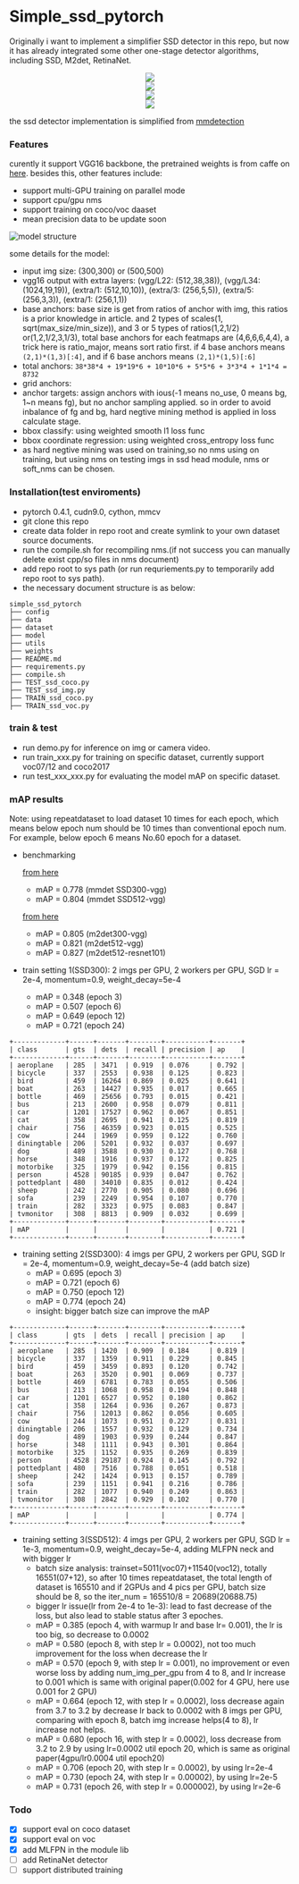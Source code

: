 # Simple_ssd_pytorch

Originally i want to implement a simplifier SSD detector in this repo, but now it has already integrated some other one-stage detector algorithms, including SSD, M2det, RetinaNet.
<div align=center><img src="https://github.com/ximitiejiang/simple_ssd_pytorch/blob/master/data/test14_result.jpg"/></div>
<div align=center><img src="https://github.com/ximitiejiang/simple_ssd_pytorch/blob/master/data/test_result.jpg"/></div>
<div align=center><img src="https://github.com/ximitiejiang/simple_ssd_pytorch/blob/master/data/test12_result.jpg"/></div>
<div align=center><img src="https://github.com/ximitiejiang/simple_ssd_pytorch/blob/master/data/video_drive.jpg"/></div>

the ssd detector implementation is simplified from [mmdetection](https://github.com/open-mmlab/mmdetection)

### Features
curently it support VGG16 backbone, the pretrained weights is from caffe on [here](https://s3.ap-northeast-2.amazonaws.com/open-mmlab/pretrain/third_party/vgg16_caffe-292e1171.pth).
besides this, other features include:
+ support multi-GPU training on parallel mode
+ support cpu/gpu nms
+ support training on coco/voc daaset
+ mean precision data to be update soon

![model structure](https://github.com/ximitiejiang/simple_ssd_pytorch/blob/master/data/ssd_structure.jpg)

some details for the model:
+ input img size: (300,300) or (500,500)
+ vgg16 output with extra layers: (vgg/L22: (512,38,38)), (vgg/L34: (1024,19,19)),
(extra/1: (512,10,10)), (extra/3: (256,5,5)), (extra/5: (256,3,3)), (extra/1: (256,1,1))
+ base anchors: base size is get from ratios of anchor with img, this ratios is a prior knowledge in article.
and 2 types of scales(1, sqrt(max_size/min_size)), and 3 or 5 types of ratios(1,2,1/2) or(1,2,1/2,3,1/3), 
total base anchors for each featmaps are (4,6,6,6,4,4), a trick here is ratio_major, means sort ratio first.
if 4 base anchors means `(2,1)*(1,3)[:4]`, and if 6 base anchors means `(2,1)*(1,5)[:6]`
+ total anchors: `38*38*4 + 19*19*6 + 10*10*6 + 5*5*6 + 3*3*4 + 1*1*4 = 8732`
+ grid anchors: 
+ anchor targets: assign anchors with ious(-1 means no_use, 0 means bg, 1~n means fg), but no anchor sampling applied.
so in order to avoid inbalance of fg and bg, hard negtive mining method is applied in loss calculate stage. 
+ bbox classify: using weighted smooth l1 loss func
+ bbox coordinate regression: using weighted cross_entropy loss func
+ as hard negtive mining was used on training,so no nms using on training, 
but using nms on testing imgs in ssd head module, nms or soft_nms can be chosen.

### Installation(test enviroments)
+ pytorch 0.4.1, cudn9.0, cython, mmcv
+ git clone this repo
+ create data folder in repo root and create symlink to your own dataset source documents.
+ run the compile.sh for recompiling nms.(if not success you can manually delete exist cpp/so files in nms document)
+ add repo root to sys path (or run requriements.py to temporarily add repo root to sys path).
+ the necessary document structure is as below:

```
simple_ssd_pytorch
├── config
├── data
├── dataset
├── model
├── utils
├── weights
├── README.md
├── requirements.py
├── compile.sh
├── TEST_ssd_coco.py
├── TEST_ssd_img.py
├── TRAIN_ssd_coco.py
├── TRAIN_ssd_voc.py
```

### train & test
+ run demo.py for inference on img or camera video.
+ run train_xxx.py for training on specific dataset, currently support voc07/12 and coco2017
+ run test_xxx_xxx.py for evaluating the model mAP on specific dataset.

### mAP results

Note: using repeatdataset to load dataset 10 times for each epoch, which means below epoch num should be 10 times than conventional epoch num. For example, below epoch 6 means No.60 epoch for a dataset.

+ benchmarking

    [from here](https://github.com/open-mmlab/mmdetection/blob/master/MODEL_ZOO.md)    
    + mAP = 0.778 (mmdet SSD300-vgg)
    + mAP = 0.804 (mmdet SSD512-vgg)
    
    [from here](https://github.com/qijiezhao/pytorch-ssd)
    + mAP = 0.805 (m2det300-vgg) 
    + mAP = 0.821 (m2det512-vgg)
    + mAP = 0.827 (m2det512-resnet101)
    
+ train setting 1(SSD300): 2 imgs per GPU, 2 workers per GPU, SGD lr = 2e-4, momentum=0.9, weight_decay=5e-4
    + mAP = 0.348 (epoch 3)
    + mAP = 0.507 (epoch 6)
    + mAP = 0.649 (epoch 12)
    + mAP = 0.721 (epoch 24)
```
+-------------+------+-------+--------+-----------+-------+
| class       | gts  | dets  | recall | precision | ap    |
+-------------+------+-------+--------+-----------+-------+
| aeroplane   | 285  | 3471  | 0.919  | 0.076     | 0.792 |
| bicycle     | 337  | 2553  | 0.938  | 0.125     | 0.823 |
| bird        | 459  | 16264 | 0.869  | 0.025     | 0.641 |
| boat        | 263  | 14427 | 0.935  | 0.017     | 0.665 |
| bottle      | 469  | 25656 | 0.793  | 0.015     | 0.421 |
| bus         | 213  | 2600  | 0.958  | 0.079     | 0.811 |
| car         | 1201 | 17527 | 0.962  | 0.067     | 0.851 |
| cat         | 358  | 2695  | 0.941  | 0.125     | 0.819 |
| chair       | 756  | 46359 | 0.923  | 0.015     | 0.525 |
| cow         | 244  | 1969  | 0.959  | 0.122     | 0.760 |
| diningtable | 206  | 5201  | 0.932  | 0.037     | 0.697 |
| dog         | 489  | 3588  | 0.930  | 0.127     | 0.768 |
| horse       | 348  | 1916  | 0.937  | 0.172     | 0.825 |
| motorbike   | 325  | 1979  | 0.942  | 0.156     | 0.815 |
| person      | 4528 | 90185 | 0.939  | 0.047     | 0.762 |
| pottedplant | 480  | 34010 | 0.835  | 0.012     | 0.424 |
| sheep       | 242  | 2770  | 0.905  | 0.080     | 0.696 |
| sofa        | 239  | 2249  | 0.954  | 0.107     | 0.770 |
| train       | 282  | 3323  | 0.975  | 0.083     | 0.847 |
| tvmonitor   | 308  | 8813  | 0.909  | 0.032     | 0.699 |
+-------------+------+-------+--------+-----------+-------+
| mAP         |      |       |        |           | 0.721 |
+-------------+------+-------+--------+-----------+-------+
```
+ training setting 2(SSD300): 4 imgs per GPU, 2 workers per GPU, SGD lr = 2e-4, momentum=0.9, weight_decay=5e-4  (add batch size)
    + mAP = 0.695 (epoch 3)
    + mAP = 0.721 (epoch 6)
    + mAP = 0.750 (epoch 12)
    + mAP = 0.774 (epoch 24)
    + insight: bigger batch size can improve the mAP
```
+-------------+------+-------+--------+-----------+-------+
| class       | gts  | dets  | recall | precision | ap    |
+-------------+------+-------+--------+-----------+-------+
| aeroplane   | 285  | 1420  | 0.909  | 0.184     | 0.819 |
| bicycle     | 337  | 1359  | 0.911  | 0.229     | 0.845 |
| bird        | 459  | 3459  | 0.893  | 0.120     | 0.742 |
| boat        | 263  | 3520  | 0.901  | 0.069     | 0.737 |
| bottle      | 469  | 6781  | 0.783  | 0.055     | 0.506 |
| bus         | 213  | 1068  | 0.958  | 0.194     | 0.848 |
| car         | 1201 | 6527  | 0.952  | 0.180     | 0.862 |
| cat         | 358  | 1264  | 0.936  | 0.267     | 0.873 |
| chair       | 756  | 12013 | 0.862  | 0.056     | 0.605 |
| cow         | 244  | 1073  | 0.951  | 0.227     | 0.831 |
| diningtable | 206  | 1557  | 0.932  | 0.129     | 0.734 |
| dog         | 489  | 1903  | 0.939  | 0.244     | 0.847 |
| horse       | 348  | 1111  | 0.943  | 0.301     | 0.864 |
| motorbike   | 325  | 1152  | 0.935  | 0.269     | 0.839 |
| person      | 4528 | 29187 | 0.924  | 0.145     | 0.792 |
| pottedplant | 480  | 7516  | 0.788  | 0.051     | 0.518 |
| sheep       | 242  | 1424  | 0.913  | 0.157     | 0.789 |
| sofa        | 239  | 1151  | 0.941  | 0.216     | 0.786 |
| train       | 282  | 1077  | 0.940  | 0.249     | 0.863 |
| tvmonitor   | 308  | 2842  | 0.929  | 0.102     | 0.770 |
+-------------+------+-------+--------+-----------+-------+
| mAP         |      |       |        |           | 0.774 |
+-------------+------+-------+--------+-----------+-------+
```

+ training setting 3(SSD512): 4 imgs per GPU, 2 workers per GPU, SGD lr = 1e-3, momentum=0.9, weight_decay=5e-4, adding MLFPN neck and with bigger lr
    + batch size analysis: trainset=5011(voc07)+11540(voc12), totally 16551(07+12), so after 10 times repeatdataset, the total length of dataset is 165510
    and if 2GPUs and 4 pics per GPU, batch size should be 8, so the iter_num = 165510/8 = 20689(20688.75) 
    + bigger lr issue(lr from 2e-4 to 1e-3): lead to fast decrease of the loss, but also lead to stable status after 3 epoches. 
    + mAP = 0.385 (epoch 4, with warmup lr and base lr= 0.001), the lr is too big, so decrease to 0.0002
    + mAP = 0.580 (epoch 8, with step lr = 0.0002), not too much improvement for the loss when decrease the lr
    + mAP = 0.570 (epoch 9, with step lr = 0.001), no improvement or even worse loss by adding num_img_per_gpu from 4 to 8, and lr increase to 0.001 which is same with original paper(0.002 for 4 GPU, here use 0.001 for 2 GPU) 
    + mAP = 0.664 (epoch 12, with step lr = 0.0002), loss decrease again from 3.7 to 3.2 by decrease lr back to 0.0002 with 8 imgs per GPU, comparing with epoch 8, batch img increase helps(4 to 8), lr increase not helps.
    + mAP = 0.680 (epoch 16, with step lr = 0.0002), loss decrease from 3.2 to 2.9 by using lr=0.0002 util epoch 20, which is same as original paper(4gpu/lr0.0004 util epoch20)
    + mAP = 0.706 (epoch 20, with step lr = 0.0002), by using lr=2e-4
    + mAP = 0.730 (epoch 24, with step lr = 0.00002), by using lr=2e-5
    + mAP = 0.731 (epoch 26, with step lr = 0.000002), by using lr=2e-6
      
### Todo
+ [x] support eval on coco dataset
+ [x] support eval on voc
+ [x] add MLFPN in the module lib
+ [ ] add RetinaNet detector
+ [ ] support distributed training